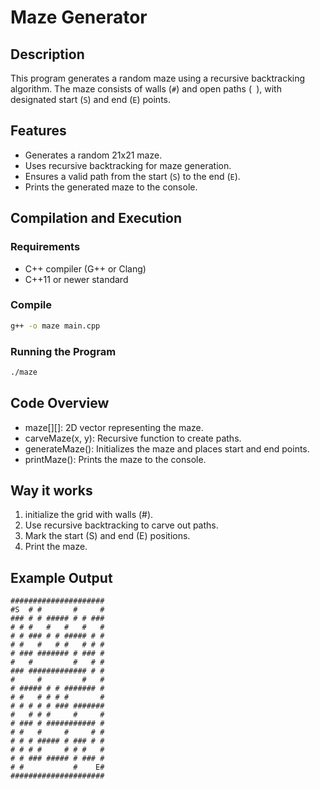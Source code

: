 # Maze Generator

## Description

This program generates a random maze using a recursive backtracking algorithm. The maze consists of walls (`#`) and open paths (` `), with designated start (`S`) and end (`E`) points.

## Features

- Generates a random 21x21 maze.
- Uses recursive backtracking for maze generation.
- Ensures a valid path from the start (`S`) to the end (`E`).
- Prints the generated maze to the console.

## Compilation and Execution

### Requirements
- C++ compiler (G++ or Clang)
- C++11 or newer standard

### Compile

```sh
g++ -o maze main.cpp
```

### Running the Program

```sh
./maze
```

## Code Overview

- maze[][]: 2D vector representing the maze.
- carveMaze(x, y): Recursive function to create paths.
- generateMaze(): Initializes the maze and places start and end points.
- printMaze(): Prints the maze to the console.

## Way it works

1. initialize the grid with walls (#).
2. Use recursive backtracking to carve out paths.
3. Mark the start (S) and end (E) positions.
4. Print the maze.

## Example Output

```shell
#####################
#S  # #       #     #
### # # ##### # # ###
# # #   #   #   #   #
# # ### # # ##### # #
# #   #   # #   # # #
# ### ####### # ### #
#   #         #   # #
### ############# # #
#     #         #   #
# ##### # # ####### #
# #   # # # #       #
# # # # # ### #######
#   # # #     #     #
# ### # ########### #
# #   #     #     # #
# # # ##### # ### # #
# # # #     # # #   #
# # ### ##### # ### #
# #           #    E#
#####################
```

